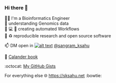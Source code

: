 ### Hi there 👋

:technologist: I'm a Bioinformatics Engineer  
:dna: understanding Genomics data  
:twisted_rightwards_arrows: :computer: :repeat_one: creating automated Workflows  
:telescope: :recycle: reproducible research and open source software  

:mailbox: DM open in [![alt text][1.1]][1] [@sangram_ksahu]

:calendar: [Calander book](https://calendly.com/sksahu/meeting)

:octocat: [My GitHub Gists](https://gist.github.com/sk-sahu)

[1.1]: http://i.imgur.com/tXSoThF.png
[1]: http://www.twitter.com/sangram_ksahu
[@sangram_ksahu]: http://www.twitter.com/sangram_ksahu

For everything else :globe_with_meridians: https://sksahu.net :bowtie:

<!--

This is comment and won't be shown anything inside this

-->
